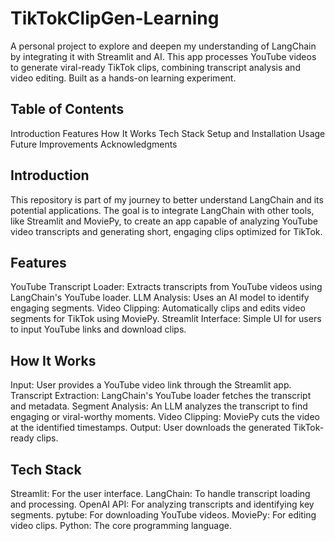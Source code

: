 # TikTokClipGen-Learning
A personal project to explore and deepen my understanding of LangChain by integrating it with Streamlit and AI. This app processes YouTube videos to generate viral-ready TikTok clips, combining transcript analysis and video editing. Built as a hands-on learning experiment.

## Table of Contents
Introduction
Features
How It Works
Tech Stack
Setup and Installation
Usage
Future Improvements
Acknowledgments

## Introduction
This repository is part of my journey to better understand LangChain and its potential applications. The goal is to integrate LangChain with other tools, like Streamlit and MoviePy, to create an app capable of analyzing YouTube video transcripts and generating short, engaging clips optimized for TikTok.

## Features
YouTube Transcript Loader: Extracts transcripts from YouTube videos using LangChain's YouTube loader.
LLM Analysis: Uses an AI model to identify engaging segments.
Video Clipping: Automatically clips and edits video segments for TikTok using MoviePy.
Streamlit Interface: Simple UI for users to input YouTube links and download clips.

## How It Works
Input: User provides a YouTube video link through the Streamlit app.
Transcript Extraction: LangChain's YouTube loader fetches the transcript and metadata.
Segment Analysis: An LLM analyzes the transcript to find engaging or viral-worthy moments.
Video Clipping: MoviePy cuts the video at the identified timestamps.
Output: User downloads the generated TikTok-ready clips.

## Tech Stack
Streamlit: For the user interface.
LangChain: To handle transcript loading and processing.
OpenAI API: For analyzing transcripts and identifying key segments.
pytube: For downloading YouTube videos.
MoviePy: For editing video clips.
Python: The core programming language.

